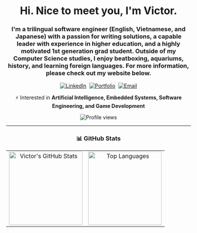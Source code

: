 <h1 align="center">Hi. Nice to meet you, I'm Victor.</h1>

<h3 align="center">
I'm a trilingual software engineer (English, Vietnamese, and Japanese) with a passion for writing solutions, a capable leader with experience in higher education, and a highly motivated 1st generation grad student.  
Outside of my Computer Science studies, I enjoy beatboxing, aquariums, history, and learning foreign languages.  
For more information, please check out my website below.
</h3>

<p align="center">
  <a href="https://www.linkedin.com/in/victor-v-vu/" target="_blank"><img src="https://img.shields.io/badge/LinkedIn-Victor%20Vu-blue?style=flat&logo=linkedin" alt="LinkedIn" /></a>&nbsp;
  <a href="https://vuvictor.up.railway.app" target="_blank"><img src="https://img.shields.io/badge/Website-Portfolio-green?style=flat&logo=google-chrome" alt="Portfolio" /></a>&nbsp;
  <a href="mailto:vuvictor@csu.fullerton.edu"><img src="https://img.shields.io/badge/Email-vuvictor@csu.fullerton.edu-red?style=flat&logo=gmail" alt="Email" /></a>
</p>

<p align="center">
  ⚡ Interested in <b>Artificial Intelligence, Embedded Systems, Software Engineering, and Game Development</b>
</p>

<p align="center">
  <img src="https://komarev.com/ghpvc/?username=vuvictor1&label=Profile%20views&color=0e75b6&style=flat" alt="Profile views" />
</p>

---

<h3 align="center">📊 GitHub Stats</h3>

<table align="center">
  <tr>
    <td align="center">
      <img src="https://github-readme-stats-sigma-five.vercel.app/api?username=vuvictor1&show_icons=true&theme=radical" alt="Victor's GitHub Stats" height="200px" />
    </td>
    <td align="center">
      <img src="https://github-readme-stats.vercel.app/api/top-langs?username=vuvictor1&layout=compact&theme=radical" alt="Top Languages" height="200px" />
    </td>
  </tr>
</table>

